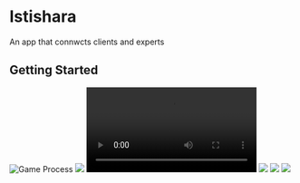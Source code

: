 # Istishara

An app that connwcts clients and experts

## Getting Started



![Game Process](screenshots/0.gif)
![](screenshots/6.jpeg)
![](screenshots/1.mp4)
![](screenshots/2.jpeg)
![](screenshots/4.jpeg)
![](screenshots/5.jpeg)


